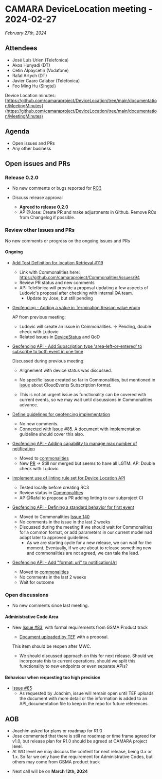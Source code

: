 # CAMARA DeviceLocation meeting - 2024-02-27

*February 27th, 2024*

## Attendees

* José Luis Urien (Telefonica)
* Akos Hunyadi (DT)
* Cetin Alpaycetin (Vodafone)
* Rafal Artych (DT)
* Javier Caaro Calabor (Telefonica)
* Foo Ming Hu (Singtel)

Device Location minutes: [https://github.com/camaraproject/DeviceLocation/tree/main/documentation/MeetingMinutes](https://github.com/camaraproject/DeviceLocation/tree/main/documentation/MeetingMinutes)

## Agenda

* Open issues and PRs
* Any other business
  
## Open issues and PRs

### Release 0.2.0


- No new comments or bugs reported for [RC3](https://github.com/camaraproject/DeviceLocation/issues/155)

- Discuss release approval
  - **Agreed to release 0.2.0**
  - AP @Jose: Create PR and make adjustments in Github. Remove RCs from Changelog if possible. 

### Review other Issues and PRs

No new comments or progress on the ongoing issues and PRs

#### Ongoing

* [Add Test Definition for location Retrieval #119](https://github.com/camaraproject/DeviceLocation/pull/119/files)
  - Link with Commonalities here: https://github.com/camaraproject/Commonalities/issues/94
  - Review PR status and new comments
  - AP: Telefónica will provide a proposal updating a few aspects of Ludovic's proposal after checking with internal QA team.
    - Update by Jose, but still pending
  

* [Geofencing - Adding a value in Termination Reason value enum](https://github.com/camaraproject/DeviceLocation/issues/141)

  AP from previous meeting:
  - Ludovic will create an Issue in Commonalities. -> Pending, double check with Ludovic
  - Related issues in [DeviceStatus](https://github.com/camaraproject/DeviceStatus/issues/117) and QoD


* [Geofencing API - Add Subscription type 'area-left-or-entered' to subscribe to both event in one time](https://github.com/camaraproject/DeviceLocation/issues/138)

  Discussed during previous meeting:
  - Alignement with device status was discussed.

  - No specific issue created so far in Commonalities, but mentioned in [issue](https://github.com/camaraproject/Commonalities/issues/140) about CloudEvents Subscription format. 
  - This is not an urgent issue as functionality can be covered with current events, so we may wait until discussions in Commonalities advance.


* [Define guidelines for geofencing implementation](https://github.com/camaraproject/DeviceLocation/issues/133)
  - No new comments.
  - Connected with [Issue #85](https://github.com/camaraproject/DeviceLocation/issues/85). A document with implementation guideline should cover this also.


* [Geofencing API - Adding capability to manage max number of notification](https://github.com/camaraproject/DeviceLocation/issues/111)
  - Moved to [commonalities](https://github.com/camaraproject/Commonalities/issues/90)
  - New [PR](https://github.com/camaraproject/Commonalities/pull/131) -> Still nor merged but seems to have all LGTM. AP: Double check with Ludovic  

* [Implement use of linting rule set for Device Location API](https://github.com/camaraproject/DeviceLocation/issues/125)
  - Tested locally before creating RC3
  - Review status in [Commonalities](https://github.com/camaraproject/Commonalities/issues/142)
  - AP @Rafal to propose a PR adding linting to our subproject CI

* [Geofencing API - Defining a standard behavior for first event](https://github.com/camaraproject/DeviceLocation/issues/124)
  - Moved to Commonalities [Issue 140](https://github.com/camaraproject/Commonalities/issues/140)
  - No comments in the issue in the last 2 weeks
  - Discussed during the meeting if we should wait for Commonalities for a common format, or add parameters in our current model nad adapt later to approved guidelines.
    - As we are starting cycle for a new release, we can wait for the moment. Eventually, if we are about to release something new and commonalities are not agreed, we can tale the lead. 

* [Geofencing API - Add "format: uri" to notificationUrl](https://github.com/camaraproject/DeviceLocation/issues/118)
  - Moved to [commonalities](https://github.com/camaraproject/Commonalities/issues/93)
  - No comments in the last 2 weeks
  - Wait for outcome

### Open discussions

- No new comments since last meeting.

#### Administrative Code Area

* New [Issue #83](https://github.com/camaraproject/DeviceLocation/issues/83), with formal requirements from GSMA Product track
  - [Document uploaded by TEF](https://github.com/camaraproject/DeviceLocation/files/12856149/AdminCode.Proposal.-.Draft_20230926.docx) with a proposal. 

  This item should be reopen after MWC.

  - We should discussed approach on this for next release. Should we incorporate this to current operations, should we split this functionality to new endpoints or even separate APIs?

#### Behaviour when requesting too high precision

* [Issue #85](https://github.com/camaraproject/DeviceLocation/issues/85)
  - As requested by Joachim, issue will remain open until TEF uploads the document with more detail or the information is added to an API_documentation file to keep in the repo for future references.

## AOB

  - Joachim asked for plans or roadmap for R1.0
  - Jose commented that there is still no roadmap or time frame agreed for v1.0, but release plan for R1.0 should be agreed at CAMARA project level.
  - At WG level we may discuss the content for next release, being 0.x or 1.x. So far we only have the requirement for Administrative Codes, but others may come from GSMA product track

<p>

- Next call will be on **March 12th, 2024**

<p>

